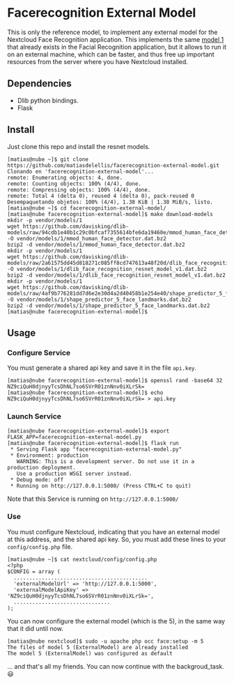 # Facerecognition External Model
This is only the reference model, to implement any external model for the Nextcloud Face Recognition application. This implements the same [model 1](https://github.com/matiasdelellis/facerecognition/wiki/Models#model-1) that already exists in the Facial Recognition application, but it allows to run it on an external machine, which can be faster, and thus free up important resources from the server where you have Nextcloud installed.

## Dependencies
* Dlib python bindings.
* Flask

## Install
Just clone this repo and install the resnet models.
```
[matias@nube ~]$ git clone https://github.com/matiasdelellis/facerecognition-external-model.git
Clonando en 'facerecognition-external-model'...
remote: Enumerating objects: 4, done.
remote: Counting objects: 100% (4/4), done.
remote: Compressing objects: 100% (4/4), done.
remote: Total 4 (delta 0), reused 4 (delta 0), pack-reused 0
Desempaquetando objetos: 100% (4/4), 1.38 KiB | 1.38 MiB/s, listo.
[matias@nube ~]$ cd facerecognition-external-model/
[matias@nube facerecognition-external-model]$ make download-models 
mkdir -p vendor/models/1
wget https://github.com/davisking/dlib-models/raw/94cdb1e40b1c29c0bfcaf7355614bfe6da19460e/mmod_human_face_detector.dat.bz2 -O vendor/models/1/mmod_human_face_detector.dat.bz2
bzip2 -d vendor/models/1/mmod_human_face_detector.dat.bz2
mkdir -p vendor/models/1
wget https://github.com/davisking/dlib-models/raw/2a61575dd45d818271c085ff8cd747613a48f20d/dlib_face_recognition_resnet_model_v1.dat.bz2 -O vendor/models/1/dlib_face_recognition_resnet_model_v1.dat.bz2
bzip2 -d vendor/models/1/dlib_face_recognition_resnet_model_v1.dat.bz2
mkdir -p vendor/models/1
wget https://github.com/davisking/dlib-models/raw/4af9b776281dd7d6e2e30d4a2d40458b1e254e40/shape_predictor_5_face_landmarks.dat.bz2 -O vendor/models/1/shape_predictor_5_face_landmarks.dat.bz2
bzip2 -d vendor/models/1/shape_predictor_5_face_landmarks.dat.bz2
[matias@nube facerecognition-external-model]$
```

## Usage

### Configure Service

You must generate a shared api key and save it in the file `api.key`.
```
[matias@nube facerecognition-external-model]$ openssl rand -base64 32
NZ9ciQuH0djnyyTcsDhNL7so6SVrR01znNnv0iXLrSk=
[matias@nube facerecognition-external-model]$ echo NZ9ciQuH0djnyyTcsDhNL7so6SVrR01znNnv0iXLrSk= > api.key 
```

### Launch Service
```
[matias@nube facerecognition-external-model]$ export FLASK_APP=facerecognition-external-model.py
[matias@nube facerecognition-external-model]$ flask run
 * Serving Flask app "facerecognition-external-model.py"
 * Environment: production
   WARNING: This is a development server. Do not use it in a production deployment.
   Use a production WSGI server instead.
 * Debug mode: off
 * Running on http://127.0.0.1:5000/ (Press CTRL+C to quit)
```

Note that this Service is running on `http://127.0.0.1:5000/`

### Use
You must configure Nextcloud, indicating that you have an external model at this address, and the shared api key. So, you must add these lines to your `config/config.php` file.
```
[matias@nube ~]$ cat nextcloud/config/config.php
<?php
$CONFIG = array (
  ...........................................
  'externalModelUrl' => 'http://127.0.0.1:5000',
  'externalModelApiKey' => 'NZ9ciQuH0djnyyTcsDhNL7so6SVrR01znNnv0iXLrSk=',
  ...............................
);
```

You can now configure the external model (which is the 5), in the same way that it did until now.
```
[matias@nube nextcloud]$ sudo -u apache php occ face:setup -m 5
The files of model 5 (ExternalModel) are already installed
The model 5 (ExternalModel) was configured as default
```

... and that's all my friends. You can now continue with the backgroud_task. :smiley:
